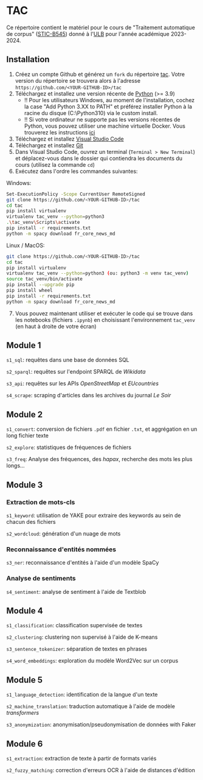 # TAC

Ce répertoire contient le matériel pour le cours de "Traitement automatique de corpus" ([STIC-B545](https://www.ulb.be/fr/programme/stic-b545)) donné à l'[ULB](https://ulb.be) pour l'année académique 2023-2024.


## Installation

1. Créez un compte Github et générez un `fork` du répertoire [tac](https://github.com/madewild/tac). Votre version du répertoire se trouvera alors à l'adresse `https://github.com/<YOUR-GITHUB-ID>/tac`
2. Téléchargez et installez une version récente de [Python](https://www.python.org/downloads/) (>= 3.9)
    - !! Pour les utilisateurs Windows, au moment de l'installation, cochez la case "Add Python 3.XX to PATH" et préférez installer Python à la racine du disque (C:\Python310) via le custom install.
    - !! Si votre ordinateur ne supporte pas les versions récentes de Python, vous pouvez utiliser une machine virtuelle Docker. Vous trouverez les instructions [ici](./Installation_Docker.md)
3. Téléchargez et installez [Visual Studio Code](https://code.visualstudio.com/)
4. Téléchargez et installez [Git](https://git-scm.com/downloads)
5. Dans Visual Studio Code, ouvrez un terminal (`Terminal > New Terminal`) et déplacez-vous dans le dossier qui contiendra les documents du cours (utilisez la commande `cd`)
6. Exécutez dans l'ordre les commandes suivantes:

Windows:

```bash
Set-ExecutionPolicy -Scope CurrentUser RemoteSigned
git clone https://github.com/<YOUR-GITHUB-ID>/tac
cd tac
pip install virtualenv
virtualenv tac_venv --python=python3
.\tac_venv\Scripts\activate
pip install -r requirements.txt
python -m spacy download fr_core_news_md
```

Linux / MacOS:

```bash
git clone https://github.com/<YOUR-GITHUB-ID>/tac
cd tac
pip install virtualenv
virtualenv tac_venv --python=python3 (ou: python3 -m venv tac_venv)
source tac_venv/bin/activate
pip install --upgrade pip
pip install wheel
pip install -r requirements.txt
python -m spacy download fr_core_news_md
```

7. Vous pouvez maintenant utiliser et exécuter le code qui se trouve dans les notebooks (fichiers `.ipynb`) en choisissant l'environnement `tac_venv` (en haut à droite de votre écran)

## Module 1

`s1_sql`: requêtes dans une base de données SQL

`s2_sparql`: requêtes sur l'endpoint SPARQL de _Wikidata_

`s3_api`: requêtes sur les APIs _OpenStreetMap_ et _EUcountries_ 

`s4_scrape`: scraping d'articles dans les archives du journal _Le Soir_

## Module 2

`s1_convert`: conversion de fichiers `.pdf` en fichier `.txt`, et aggrégation en un long fichier texte

`s2_explore`: statistiques de fréquences de fichiers

`s3_freq`: Analyse des fréquences, des _hapax_, recherche des mots les plus longs...

## Module 3

### Extraction de mots-cls

`s1_keyword`: utilisation de YAKE pour extraire des keywords au sein de chacun des fichiers

`s2_wordcloud`: génération d'un nuage de mots

### Reconnaissance d'entités nommées

`s3_ner`: reconnaissance d'entités à l'aide d'un modèle SpaCy

### Analyse de sentiments

`s4_sentiment`: analyse de sentiment à l'aide de Textblob

## Module 4

`s1_classification`: classification supervisée de textes

`s2_clustering`: clustering non supervisé à l'aide de K-means

`s3_sentence_tokenizer`: séparation de textes en phrases

`s4_word_embeddings`: exploration du modèle Word2Vec sur un corpus

## Module 5

`s1_language_detection`: identification de la langue d'un texte

`s2_machine_translation`: traduction automatique à l'aide de modèle _transformers_

`s3_anonymization`: anonymisation/pseudonymisation de données with Faker

## Module 6

`s1_extraction`: extraction de texte à partir de formats variés

`s2_fuzzy_matching`: correction d'erreurs OCR à l'aide de distances d'édition
